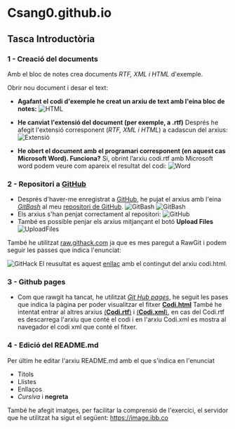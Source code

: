 # Csang0.github.io
## Tasca Introductòria
### 1 - Creació del documents
Amb el bloc de notes crea documents _RTF, XML i HTML_ d'exemple.

Obrir nou document i desar el text:
* **Agafant el codi d'exemple he creat un arxiu de text amb l'eina bloc de notes:**
![HTML](https://image.ibb.co/eQqw4U/1.png)

* **He canviat l'extensió del document (per exemple, a .rtf)**
Després he afegit l'extensió corresponent (_RTF, XML i HTML_) a cadascun del arxius:
  ![Extensió](https://image.ibb.co/myakyp/2.png)

* **He obert el document amb el programari corresponent (en aquest cas Microsoft Word).
Funciona?**
Si, obrint l’arxiu codi.rtf amb Microsoft word podem veure com apareix el resultat del codi:
![Word](https://image.ibb.co/ga3ur9/3.png)

### 2 - Repositori a [GitHub]

* Després d'haver-me enregistrat a [GitHub], he pujat el arxius amb l'eina [_GitBash_](https://gitforwindows.org/) al meu [repositori de GitHub](https://github.com/CSang0/Csang0.github.io).
![GitBash](https://image.ibb.co/bDTSB9/4.png)
![GitBash](https://image.ibb.co/fsvw4U/5.png)
* Els arxius s'han penjat correctament al repositori:
![GitHub](https://image.ibb.co/gArsdp/6.png)
* També es possible penjar els arxius mitjançant el botó **Upload Files**
![UploadFiles](https://image.ibb.co/j6cDop/Screenshot_2.png)

També he utilitzat [raw.githack.com](https://raw.githack.com/) ja que es mes paregut a RawGit i podem seguir les passes que indica l'enunciat:

![GitHack](https://image.ibb.co/kbPjB9/Screenshot_1.png)
El reusultat es aquest [enllaç](https://raw.githack.com/CSang0/Csang0.github.io/master/codi.html) amb el contingut del arxiu codi.html.

### 3 - Github pages 

* Com que rawgit ha tancat, he utilitzat [_Git Hub pages_][GitHubpages], he seguit les pases que indica la pàgina per poder visualitzar el fitxer [**Codi.html**](https://csang0.github.io/codi.html)
També he intentat entrar al altres arxius [(**Codi.rtf**)](https://csang0.github.io/codi.rtf) i [(**Codi.xml**)](https://csang0.github.io/codi.xml), en cas del Codi.rtf es descarrega l'arxiu que conté el codi i en l'arxiu Codi.xml es mostra al navegador el codi xml que conté el fitxer.

### 4 - Edició del README.md

Per últim he editar l'arxiu README.md amb el que s'indica en l'enunciat
* Títols
* Llistes
* Enllaços
* _Cursiva_ i **negreta**

També he afegit imatges, per facilitar la comprensió de l'exercici, el servidor que he utilitzat ha sigut el següent: https://image.ibb.co

[GitHub]: www.github.com
[GitHubpages]: https://pages.github.com
